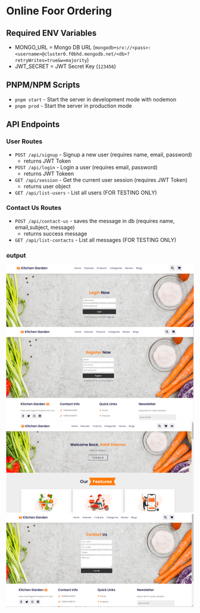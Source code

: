 # Online Foor Ordering

## Required ENV Variables

- MONGO_URL = Mongo DB URL (`mongodb+srv://<pass>:<username>@cluster0.f0bhd.mongodb.net/<db>?retryWrites=true&w=majority`)
- JWT_SECRET = JWT Secret Key (`123456`)

## PNPM/NPM Scripts

- `pnpm start` - Start the server in development mode with nodemon
- `pnpm prod` - Start the server in production mode

## API Endpoints

### User Routes

- `POST /api/signup` - Signup a new user (requires name, email, password)
  - returns JWT Token
- `POST /api/login` - Login a user (requires email, password)
  - returns JWT Tokeen
- `GET /api/session` - Get the current user session (requires JWT Token)
  - returns user object
- `GET /api/list-users` - List all users (FOR TESTING ONLY)

### Contact Us Routes

- `POST /api/contact-us` - saves the message in db (requires name, email,subject, message)
  - returns success message
- `GET /api/list-contacts` - List all messages (FOR TESTING ONLY)
### output
![1](https://github.com/199sahil/food-order-app/blob/main/showcase-assets/1.PNG?raw=true)
![2](https://github.com/199sahil/food-order-app/blob/main/showcase-assets/2.PNG?raw=true)
![3](https://github.com/199sahil/food-order-app/blob/main/showcase-assets/3.PNG?raw=true)
![4](https://github.com/199sahil/food-order-app/blob/main/showcase-assets/4.PNG?raw=true)